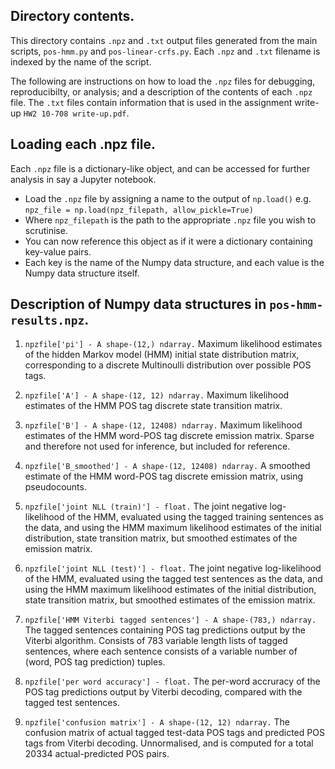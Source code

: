 ## Directory contents.

This directory contains `.npz` and `.txt` output files generated from the main scripts, `pos-hmm.py` and `pos-linear-crfs.py`. Each `.npz` and `.txt` filename is indexed by the name of the script.

The following are instructions on how to load the `.npz` files for debugging, reproducibilty, or analysis; and a description of the contents of each `.npz` file. The `.txt` files contain information that is used in the assignment write-up `HW2 10-708 write-up.pdf`.

## Loading each .npz file.

Each `.npz` file is a dictionary-like object, and can be accessed for further analysis in say a Jupyter notebook.

- Load the `.npz` file by assigning a name to the output of `np.load()` e.g. `npz_file = np.load(npz_filepath, allow_pickle=True)`
- Where `npz_filepath` is the path to the appropriate `.npz` file you wish to scrutinise.
- You can now reference this object as if it were a dictionary containing key-value pairs.
- Each key is the name of the Numpy data structure, and each value is the Numpy data structure itself.

## Description of Numpy data structures in `pos-hmm-results.npz`.

1. `npzfile['pi'] - A shape-(12,) ndarray.` Maximum likelihood estimates of the hidden Markov model (HMM) initial state distribution matrix, corresponding to a discrete Multinoulli distribution over possible POS tags.

2. `npzfile['A'] - A shape-(12, 12) ndarray.` Maximum likelihood estimates of the HMM POS tag discrete state transition matrix. 

3. `npzfile['B'] - A shape-(12, 12408) ndarray.` Maximum likelihood estimates of the HMM word-POS tag discrete emission matrix. Sparse and therefore not used for inference, but included for reference.

4. `npzfile['B_smoothed'] - A shape-(12, 12408) ndarray.` A smoothed estimate of the HMM word-POS tag discrete emission matrix, using pseudocounts.

5. `npzfile['joint NLL (train)'] - float.` The joint negative log-likelihood of the HMM, evaluated using the tagged training sentences as the data, and using the HMM maximum likelihood estimates of the initial distribution, state transition matrix, but smoothed estimates of the emission matrix.

6. `npzfile['joint NLL (test)'] - float.` The joint negative log-likelihood of the HMM, evaluated using the tagged test sentences as the data, and using the HMM maximum likelihood estimates of the initial distribution, state transition matrix, but smoothed estimates of the emission matrix.

7. `npzfile['HMM Viterbi tagged sentences'] - A shape-(783,) ndarray.` The tagged sentences containing POS tag predictions output by the Viterbi algorithm. Consists of 783 variable length lists of tagged sentences, where each sentence consists of a variable number of (word, POS tag prediction) tuples.

8. `npzfile['per word accuracy'] - float.` The per-word accruracy of the POS tag predictions output by Viterbi decoding, compared with the tagged test sentences.

9. `npzfile['confusion matrix'] - A shape-(12, 12) ndarray.` The confusion matrix of actual tagged test-data POS tags and predicted POS tags from Viterbi decoding. Unnormalised, and is computed for a total 20334 actual-predicted POS pairs.





